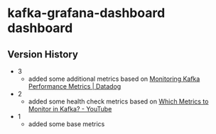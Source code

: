 # kafka-grafana-dashboard dashboard

## Version History
  - 3
    - added some additional metrics based on [Monitoring Kafka Performance Metrics | Datadog](https://www.datadoghq.com/ja/blog/monitoring-kafka-performance-metrics/)
  - 2
    - added some health check metrics based on [Which Metrics to Monitor in Kafka? - YouTube](https://www.youtube.com/watch?v=XXLe0KNEbR4)
  - 1
    -  added some base metrics
